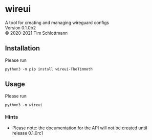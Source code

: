 # wireui

A tool for creating and managing wireguard configs  
Version 0.1.0b2  
&copy; 2020-2021 Tim Schlottmann  

## Installation

Please run
```
python3 -m pip install wireui-TheTimmoth
```

## Usage

Please run
```
python3 -m wireui
```

### Hints

* Please note: the documentation for the API will not be created until release 0.1.0rc1
